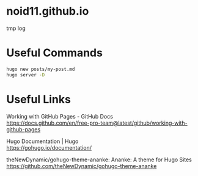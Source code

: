 # noid11.github.io

tmp log

# Useful Commands

```zsh
hugo new posts/my-post.md
hugo server -D
```

# Useful Links

Working with GitHub Pages - GitHub Docs  
https://docs.github.com/en/free-pro-team@latest/github/working-with-github-pages

Hugo Documentation | Hugo  
https://gohugo.io/documentation/

theNewDynamic/gohugo-theme-ananke: Ananke: A theme for Hugo Sites  
https://github.com/theNewDynamic/gohugo-theme-ananke